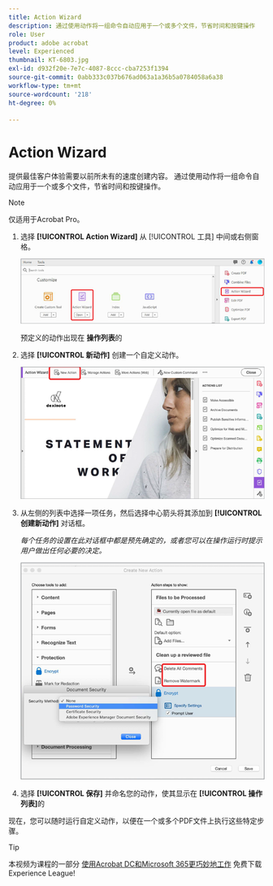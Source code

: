```yaml
---
title: Action Wizard
description: 通过使用动作将一组命令自动应用于一个或多个文件，节省时间和按键操作
role: User
product: adobe acrobat
level: Experienced
thumbnail: KT-6803.jpg
exl-id: d932f20e-7e7c-4087-8ccc-cba7253f1394
source-git-commit: 0abb333c037b676ad063a1a36b5a0784058a6a38
workflow-type: tm+mt
source-wordcount: '218'
ht-degree: 0%

---
```


# Action Wizard

提供最佳客户体验需要以前所未有的速度创建内容。 通过使用动作将一组命令自动应用于一个或多个文件，节省时间和按键操作。

>[!NOTE]
>
>仅适用于Acrobat Pro。

1. 选择 **[!UICONTROL Action Wizard]** 从 [!UICONTROL 工具] 中间或右侧窗格。

   ![Action Wizard步骤1](../assets/ActionWizard_1.png)

   预定义的动作出现在 **操作列表**&#x200B;的

1. 选择 **[!UICONTROL 新动作]** 创建一个自定义动作。

   ![Action Wizard步骤2](../assets/ActionWizard_2.png)

1. 从左侧的列表中选择一项任务，然后选择中心箭头将其添加到 **[!UICONTROL 创建新动作]** 对话框。

   *每个任务的设置在此对话框中都是预先确定的，或者您可以在操作运行时提示用户做出任何必要的决定。*

   ![Action Wizard步骤3](../assets/ActionWizard_3.png)

1. 选择 **[!UICONTROL 保存]** 并命名您的动作，使其显示在 **[!UICONTROL 操作列表]**&#x200B;的

现在，您可以随时运行自定义动作，以便在一个或多个PDF文件上执行这些特定步骤。

>[!TIP]
>
>本视频为课程的一部分 [使用Acrobat DC和Microsoft 365更巧妙地工作](https://experienceleague.adobe.com/?recommended=Acrobat-U-1-2021.microsoft365) 免费下载Experience League!
